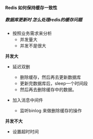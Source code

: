 #### Redis 如何保持缓存一致性

##### 数据库更新时 怎么处理redis的缓存问题

- 按照业务需求来分析
  - 并发量大
  - 并发不是很大

**并发大**
- 延迟双删
  - 删除缓存，然后再去更新数据库
  - 更新完数据库后，sleep一个时间段
  - 然后再去删除缓存中的数据。


- 加入消息中间件
  - 监听binlog 来做删除缓存的操作

**并发不大**
- 设置超时时间
